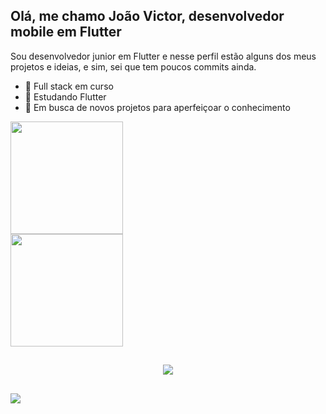## Olá, me chamo João Victor, desenvolvedor mobile em Flutter

Sou desenvolvedor junior em Flutter e nesse perfil estão alguns dos meus projetos e ideias, e sim, sei que tem poucos commits ainda.

- 🔭 Full stack em curso
- 🌱 Estudando Flutter
- 👯 Em busca de novos projetos para aperfeiçoar o conhecimento

<div>
  <img height="180" src="https://github-readme-stats.vercel.app/api?username=victor-gonn&theme=vue-dark&show_icons=true&hide_border=true&count_private=true"/>
<div>
  <img height="180" src="https://github-readme-stats.vercel.app/api/top-langs/?username=victor-gonn&theme=vue-dark&show_icons=true&hide_border=true&layout=compact"/>
<div>

  ##
  
  <p align="center">
  <a href="https://skillicons.dev">
    <img src="https://skillicons.dev/icons?i=git,flutter,firebase" />
  </a>
</p>

##

<div>
  <a href = "mailto:joaovictor.almgon@gmail.com"><img src="https://img.shields.io/badge/-Gmail-%23333?style=for-the-badge&logo=gmail&logoColor=white" target="_blank"></a>
<div>
